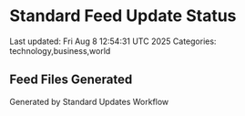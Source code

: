 # Standard Feed Update Status
Last updated: Fri Aug  8 12:54:31 UTC 2025
Categories: technology,business,world

## Feed Files Generated

Generated by Standard Updates Workflow
